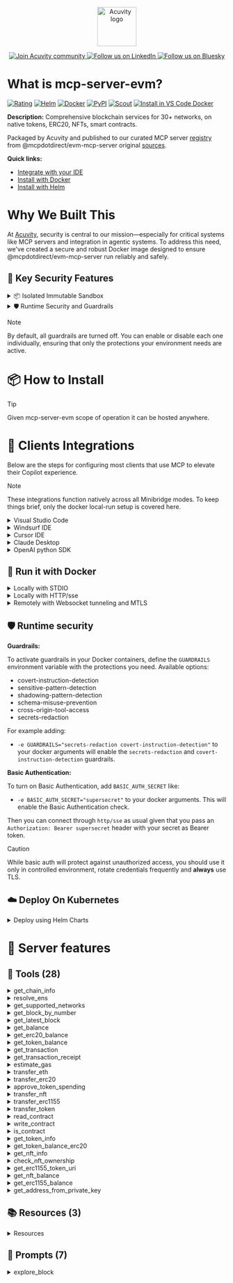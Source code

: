 <p align="center">
  <a href="https://acuvity.ai">
    <picture>
      <img src="https://mma.prnewswire.com/media/2544052/Acuvity__Logo.jpg" height="90" alt="Acuvity logo"/>
    </picture>
  </a>
</p>
<p align="center">
  <a href="https://discord.gg/BkU7fBkrNk">
    <img src="https://img.shields.io/badge/Acuvity-Join-7289DA?logo=discord&logoColor=fff" alt="Join Acuvity community" />
  </a>
<a href="https://www.linkedin.com/company/acuvity/">
    <img src="https://img.shields.io/badge/LinkedIn-Follow-7289DA" alt="Follow us on LinkedIn" />
  </a>
<a href="https://bsky.app/profile/acuvity.bsky.social">
    <img src="https://img.shields.io/badge/Bluesky-Follow-7289DA"?logo=bluesky&logoColor=fff" alt="Follow us on Bluesky" />
  </a>
</p>


# What is mcp-server-evm?

[![Rating](https://img.shields.io/badge/B-3775A9?label=Rating)](https://docs.anthropic.com/en/docs/build-with-claude/tool-use/implement-tool-use#best-practices-for-tool-definitions)
[![Helm](https://img.shields.io/badge/1.0.0-3775A9?logo=helm&label=Charts&logoColor=fff)](https://hub.docker.com/r/acuvity/mcp-server-evm/tags/)
[![Docker](https://img.shields.io/docker/image-size/acuvity/mcp-server-evm/1.1.3?logo=docker&logoColor=fff&label=1.1.3)](https://hub.docker.com/r/acuvity/mcp-server-evm)
[![PyPI](https://img.shields.io/badge/1.1.3-3775A9?logo=pypi&logoColor=fff&label=@mcpdotdirect/evm-mcp-server)](https://github.com/mcpdotdirect/evm-mcp-server)
[![Scout](https://img.shields.io/badge/Active-3775A9?logo=docker&logoColor=fff&label=Scout)](https://hub.docker.com/r/acuvity/mcp-server-fetch/)
[![Install in VS Code Docker](https://img.shields.io/badge/VS_Code-One_click_install-0078d7?logo=githubcopilot)](https://insiders.vscode.dev/redirect/mcp/install?name=mcp-server-evm&config=%7B%22args%22%3A%5B%22run%22%2C%22-i%22%2C%22--rm%22%2C%22--read-only%22%2C%22docker.io%2Facuvity%2Fmcp-server-evm%3A1.1.3%22%5D%2C%22command%22%3A%22docker%22%7D)

**Description:** Comprehensive blockchain services for 30+ networks, on native tokens, ERC20, NFTs, smart contracts.

Packaged by Acuvity and published to our curated MCP server [registry](https://mcp.acuvity.ai) from @mcpdotdirect/evm-mcp-server original [sources](https://github.com/mcpdotdirect/evm-mcp-server).

**Quick links:**

- [Integrate with your IDE](https://github.com/acuvity/mcp-servers-registry/blob/main/mcp-server-evm/docker/README.md#-clients-integrations)
- [Install with Docker](https://github.com/acuvity/mcp-servers-registry/tree/main/mcp-server-evm/docker/README.md#-run-it-with-docker)
- [Install with Helm](https://github.com/acuvity/mcp-servers-registry/tree/main/mcp-server-evm/charts/mcp-server-evm/README.md#how-to-install)

# Why We Built This

At [Acuvity](https://acuvity.ai), security is central to our mission—especially for critical systems like MCP servers and integration in agentic systems.
To address this need, we've created a secure and robust Docker image designed to ensure @mcpdotdirect/evm-mcp-server run reliably and safely.

## 🔐 Key Security Features

<details>
<summary>📦 Isolated Immutable Sandbox </summary>

- **Isolated Execution**: All tools run within secure, containerized sandboxes to enforce process isolation and prevent lateral movement.
- **Non-root by Default**: Enforces least-privilege principles, minimizing the impact of potential security breaches.
- **Read-only Filesystem**: Ensures runtime immutability, preventing unauthorized modification.
- **Version Pinning**: Guarantees consistency and reproducibility across deployments by locking tool and dependency versions.
- **CVE Scanning**: Continuously scans images for known vulnerabilities using [Docker Scout](https://docs.docker.com/scout/) to support proactive mitigation.
- **SBOM & Provenance**: Delivers full supply chain transparency by embedding metadata and traceable build information."
</details>

<details>
<summary>🛡️ Runtime Security and Guardrails</summary>

**Minibridge Integration**: [Minibridge](https://github.com/acuvity/minibridge) establishes secure Agent-to-MCP connectivity, supports Rego/HTTP-based policy enforcement 🕵️, and simplifies orchestration.

The [ARC](https://github.com/acuvity/mcp-servers-registry/tree/main) container includes a [built-in Rego policy](https://github.com/acuvity/mcp-servers-registry/tree/main/mcp-server-evm/docker/policy.rego) that enables a set of runtime "guardrails"" to help enforce security, privacy, and correct usage of your services. Below is an overview of each guardrail provided.

### 🔒 Resource Integrity

**Mitigates MCP Rug Pull Attacks**

* **Goal:** Protect users from malicious tool description changes after initial approval, preventing post-installation manipulation or deception.
* **Mechanism:** Locks tool descriptions upon client approval and verifies their integrity before execution. Any modification to the description triggers a security violation, blocking unauthorized changes from server-side updates.

### 🛡️ Gardrails

### Covert Instruction Detection

Monitors incoming requests for hidden or obfuscated directives that could alter policy behavior.

* **Goal:** Stop attackers from slipping unnoticed commands or payloads into otherwise harmless data.
* **Mechanism:** Applies a library of regex patterns and binary‐encoding checks to the full request body. If any pattern matches a known covert channel (e.g., steganographic markers, hidden HTML tags, escape-sequence tricks), the request is rejected.

### Sensitive Pattern Detection

Block user-defined sensitive data patterns (credential paths, filesystem references).

* **Goal:** Block accidental or malicious inclusion of sensitive information that violates data-handling rules.
* **Mechanism:** Runs a curated set of regexes against all payloads and tool descriptions—matching patterns such as `.env` files, RSA key paths, directory traversal sequences.

### Shadowing Pattern Detection

Detects and blocks "shadowing" attacks, where a malicious MCP server sneaks hidden directives into its own tool descriptions to hijack or override the behavior of other, trusted tools.

* **Goal:** Stop a rogue server from poisoning the agent’s logic by embedding instructions that alter how a different server’s tools operate (e.g., forcing all emails to go to an attacker’s address even when the user calls a separate `send_email` tool).
* **Mechanism:** During policy load, each tool description is scanned for cross‐tool override patterns—such as `<IMPORTANT>` sections referencing other tool names, hidden side‐effects, or directives that apply to a different server’s API. Any description that attempts to shadow or extend instructions for a tool outside its own namespace triggers a policy violation and is rejected.

### Schema Misuse Prevention

Enforces strict adherence to MCP input schemas.

* **Goal:** Prevent malformed or unexpected fields from bypassing validations, causing runtime errors, or enabling injections.
* **Mechanism:** Compares each incoming JSON object against the declared schema (required properties, allowed keys, types). Any extra, missing, or mistyped field triggers an immediate policy violation.

### Cross-Origin Tool Access

Controls whether tools may invoke tools or services from external origins.

* **Goal:** Prevent untrusted or out-of-scope services from being called.
* **Mechanism:** Examines tool invocation requests and outgoing calls, verifying each target against an allowlist of approved domains or service names. Calls to any non-approved origin are blocked.

### Secrets Redaction

Automatically masks sensitive values so they never appear in logs or responses.

* **Goal:** Ensure that API keys, tokens, passwords, and other credentials cannot leak in plaintext.
* **Mechanism:** Scans every text output for known secret formats (e.g., AWS keys, GitHub PATs, JWTs). Matches are replaced with `[REDACTED]` before the response is sent or recorded.

## Basic Authentication via Shared Secret

Provides a lightweight auth layer using a single shared token.

* **Mechanism:** Expects clients to send an `Authorization` header with the predefined secret.
* **Use Case:** Quickly lock down your endpoint in development or simple internal deployments—no complex OAuth/OIDC setup required.

These controls ensure robust runtime integrity, prevent unauthorized behavior, and provide a foundation for secure-by-design system operations.


To review the full policy, see it [here](https://github.com/acuvity/mcp-servers-registry/tree/main/mcp-server-evm/docker/policy.rego). Alternatively, you can override the default policy or supply your own policy file to use (see [here](https://github.com/acuvity/mcp-servers-registry/tree/main/mcp-server-evm/docker/entrypoint.sh) for Docker, [here](https://github.com/acuvity/mcp-servers-registry/tree/main/mcp-server-evm/charts/mcp-server-evm#minibridge) for Helm charts).

</details>

> [!NOTE]
> By default, all guardrails are turned off. You can enable or disable each one individually, ensuring that only the protections your environment needs are active.


# 📦 How to Install


> [!TIP]
> Given mcp-server-evm scope of operation it can be hosted anywhere.

# 🧰 Clients Integrations

Below are the steps for configuring most clients that use MCP to elevate their Copilot experience.

> [!NOTE]
> These integrations function natively across all Minibridge modes.
> To keep things brief, only the docker local-run setup is covered here.

<details>
<summary>Visual Studio Code</summary>

To get started immediately, you can use the "one-click" link below:

[![Install in VS Code Docker](https://img.shields.io/badge/VS_Code-One_click_install-0078d7?logo=githubcopilot)](https://insiders.vscode.dev/redirect/mcp/install?name=mcp-server-evm&config=%7B%22args%22%3A%5B%22run%22%2C%22-i%22%2C%22--rm%22%2C%22--read-only%22%2C%22docker.io%2Facuvity%2Fmcp-server-evm%3A1.1.3%22%5D%2C%22command%22%3A%22docker%22%7D)

## Global scope

Press `ctrl + shift + p` and type `Preferences: Open User Settings JSON` to add the following section:

```json
{
  "mcp": {
    "servers": {
      "acuvity-mcp-server-evm": {
        "command": "docker",
        "args": [
          "run",
          "-i",
          "--rm",
          "--read-only",
          "docker.io/acuvity/mcp-server-evm:1.1.3"
        ]
      }
    }
  }
}
```

## Workspace scope

In your workspace create a file called `.vscode/mcp.json` and add the following section:

```json
{
  "servers": {
    "acuvity-mcp-server-evm": {
      "command": "docker",
      "args": [
        "run",
        "-i",
        "--rm",
        "--read-only",
        "docker.io/acuvity/mcp-server-evm:1.1.3"
      ]
    }
  }
}
```

> To pass secrets you should use the `promptString` input type described in the [Visual Studio Code documentation](https://code.visualstudio.com/docs/copilot/chat/mcp-servers).

</details>

<details>
<summary>Windsurf IDE</summary>

In `~/.codeium/windsurf/mcp_config.json` add the following section:

```json
{
  "mcpServers": {
    "acuvity-mcp-server-evm": {
      "command": "docker",
      "args": [
        "run",
        "-i",
        "--rm",
        "--read-only",
        "docker.io/acuvity/mcp-server-evm:1.1.3"
      ]
    }
  }
}
```

See [Windsurf documentation](https://docs.windsurf.com/windsurf/mcp) for more info.

</details>

<details>
<summary>Cursor IDE</summary>

Add the following JSON block to your mcp configuration file:
- `~/.cursor/mcp.json` for global scope
- `.cursor/mcp.json` for project scope

```json
{
  "mcpServers": {
    "acuvity-mcp-server-evm": {
      "command": "docker",
      "args": [
        "run",
        "-i",
        "--rm",
        "--read-only",
        "docker.io/acuvity/mcp-server-evm:1.1.3"
      ]
    }
  }
}
```

See [cursor documentation](https://docs.cursor.com/context/model-context-protocol) for more information.

</details>
<details>

<summary>Claude Desktop</summary>

In the `claude_desktop_config.json` configuration file add the following section:

```json
{
  "mcpServers": {
    "acuvity-mcp-server-evm": {
      "command": "docker",
      "args": [
        "run",
        "-i",
        "--rm",
        "--read-only",
        "docker.io/acuvity/mcp-server-evm:1.1.3"
      ]
    }
  }
}
```

See [Anthropic documentation](https://docs.anthropic.com/en/docs/agents-and-tools/mcp) for more information.
</details>

<details>
<summary>OpenAI python SDK</summary>

## Running locally

```python
async with MCPServerStdio(
    params={
        "command": "docker",
        "args": ["run","-i","--rm","--read-only","docker.io/acuvity/mcp-server-evm:1.1.3"]
    }
) as server:
    tools = await server.list_tools()
```

## Running remotely

```python
async with MCPServerSse(
    params={
        "url": "http://<ip>:<port>/sse",
    }
) as server:
    tools = await server.list_tools()
```

See [OpenAI Agents SDK docs](https://openai.github.io/openai-agents-python/mcp/) for more info.

</details>

## 🐳 Run it with Docker


<details>
<summary>Locally with STDIO</summary>

In your client configuration set:

- command: `docker`
- arguments: `run -i --rm --read-only docker.io/acuvity/mcp-server-evm:1.1.3`

</details>

<details>
<summary>Locally with HTTP/sse</summary>

Simply run as:

```console
docker run -it -p 8000:8000 --rm --read-only docker.io/acuvity/mcp-server-evm:1.1.3
```

Then on your application/client, you can configure to use it like:

```json
{
  "mcpServers": {
    "acuvity-mcp-server-evm": {
      "url": "http://localhost:8000/sse"
    }
  }
}
```

You might have to use different ports for different tools.

</details>

<details>
<summary>Remotely with Websocket tunneling and MTLS </summary>

> This section assume you are familiar with TLS and certificates and will require:
> - a server certificate with proper DNS/IP field matching your tool deployment.
> - a client-ca used to sign client certificates

1. Start the server in `backend` mode
 - add an environment variable like `-e MINIBRIDGE_MODE=backend`
 - add the TLS certificates (recommended) through a volume let's say `/certs` ex (`-v $PWD/certs:/certs`)
 - instruct minibridge to use those certs with
   - `-e MINIBRIDGE_TLS_SERVER_CERT=/certs/server-cert.pem`
   - `-e MINIBRIDGE_TLS_SERVER_KEY=/certs/server-key.pem`
   - `-e MINIBRIDGE_TLS_SERVER_KEY_PASS=optional`
   - `-e MINIBRIDGE_TLS_SERVER_CLIENT_CA=/certs/client-ca.pem`

2. Start `minibridge` locally in frontend mode:
  - Get [minibridge](https://github.com/acuvity/minibridge) binary for your OS.

In your client configuration, Minibridge works like any other STDIO command.

Example for Claude Desktop:

```json
{
  "mcpServers": {
    "acuvity-mcp-server-evm": {
      "command": "minibridge",
      "args": ["frontend", "--backend", "wss://<remote-url>:8000/ws", "--tls-client-backend-ca", "/path/to/ca/that/signed/the/server-cert.pem/ca.pem", "--tls-client-cert", "/path/to/client-cert.pem", "--tls-client-key", "/path/to/client-key.pem"]
    }
  }
}
```

That's it.

Minibridge offers a host of additional features. For step-by-step guidance, please visit the wiki. And if anything’s unclear, don’t hesitate to reach out!

</details>

## 🛡️ Runtime security

**Guardrails:**

To activate guardrails in your Docker containers, define the `GUARDRAILS` environment variable with the protections you need. Available options:
- covert-instruction-detection
- sensitive-pattern-detection
- shadowing-pattern-detection
- schema-misuse-prevention
- cross-origin-tool-access
- secrets-redaction

For example adding:
- `-e GUARDRAILS="secrets-redaction covert-instruction-detection"`
to your docker arguments will enable the `secrets-redaction` and `covert-instruction-detection` guardrails.

**Basic Authentication:**

To turn on Basic Authentication, add `BASIC_AUTH_SECRET` like:
- `-e BASIC_AUTH_SECRET="supersecret"`
to your docker arguments. This will enable the Basic Authentication check.

Then you can connect through `http/sse` as usual given that you pass an `Authorization: Bearer supersecret` header with your secret as Bearer token.

> [!CAUTION]
> While basic auth will protect against unauthorized access, you should use it only in controlled environment,
> rotate credentials frequently and **always** use TLS.

## ☁️ Deploy On Kubernetes

<details>
<summary>Deploy using Helm Charts</summary>

### How to install

You can inspect the chart `README`:

```console
helm show readme oci://docker.io/acuvity/mcp-server-evm --version 1.0.0
````

You can inspect the values that you can configure:

```console
helm show values oci://docker.io/acuvity/mcp-server-evm --version 1.0.0
````

Install with helm

```console
helm install mcp-server-evm oci://docker.io/acuvity/mcp-server-evm --version 1.0.0
```

From there your MCP server mcp-server-evm will be reachable by default through `http/sse` from inside the cluster using the Kubernetes Service `mcp-server-evm` on port `8000` by default. You can change that by looking at the `service` section of the `values.yaml` file.

### How to Monitor

The deployment will create a Kubernetes service with a `healthPort`, that is used for liveness probes and readiness probes. This health port can also be used by the monitoring stack of your choice and exposes metrics under the `/metrics` path.

See full charts [Readme](https://github.com/acuvity/mcp-servers-registry/tree/main/mcp-server-evm/charts/mcp-server-evm/README.md) for more details about settings and runtime security including guardrails activation.

</details>

# 🧠 Server features

## 🧰 Tools (28)
<details>
<summary>get_chain_info</summary>

**Description**:

```
Get information about an EVM network
```

**Parameter**:

| Name | Type | Description | Required? |
|-----------|------|-------------|-----------|
| network | string | Network name (e.g., 'ethereum', 'optimism', 'arbitrum', 'base', etc.) or chain ID. Supports all EVM-compatible networks. Defaults to Ethereum mainnet. | No
</details>
<details>
<summary>resolve_ens</summary>

**Description**:

```
Resolve an ENS name to an Ethereum address
```

**Parameter**:

| Name | Type | Description | Required? |
|-----------|------|-------------|-----------|
| ensName | string | ENS name to resolve (e.g., 'vitalik.eth') | Yes
| network | string | Network name (e.g., 'ethereum', 'optimism', 'arbitrum', 'base', etc.) or chain ID. ENS resolution works best on Ethereum mainnet. Defaults to Ethereum mainnet. | No
</details>
<details>
<summary>get_supported_networks</summary>

**Description**:

```
Get a list of supported EVM networks
```

**Parameter**:

| Name | Type | Description | Required? |
|-----------|------|-------------|-----------|
</details>
<details>
<summary>get_block_by_number</summary>

**Description**:

```
Get a block by its block number
```

**Parameter**:

| Name | Type | Description | Required? |
|-----------|------|-------------|-----------|
| blockNumber | number | The block number to fetch | Yes
| network | string | Network name or chain ID. Defaults to Ethereum mainnet. | No
</details>
<details>
<summary>get_latest_block</summary>

**Description**:

```
Get the latest block from the EVM
```

**Parameter**:

| Name | Type | Description | Required? |
|-----------|------|-------------|-----------|
| network | string | Network name or chain ID. Defaults to Ethereum mainnet. | No
</details>
<details>
<summary>get_balance</summary>

**Description**:

```
Get the native token balance (ETH, MATIC, etc.) for an address
```

**Parameter**:

| Name | Type | Description | Required? |
|-----------|------|-------------|-----------|
| address | string | The wallet address or ENS name (e.g., '0x1234...' or 'vitalik.eth') to check the balance for | Yes
| network | string | Network name (e.g., 'ethereum', 'optimism', 'arbitrum', 'base', etc.) or chain ID. Supports all EVM-compatible networks. Defaults to Ethereum mainnet. | No
</details>
<details>
<summary>get_erc20_balance</summary>

**Description**:

```
Get the ERC20 token balance of an Ethereum address
```

**Parameter**:

| Name | Type | Description | Required? |
|-----------|------|-------------|-----------|
| address | string | The Ethereum address to check | Yes
| network | string | Network name or chain ID. Defaults to Ethereum mainnet. | No
| tokenAddress | string | The ERC20 token contract address | Yes
</details>
<details>
<summary>get_token_balance</summary>

**Description**:

```
Get the balance of an ERC20 token for an address
```

**Parameter**:

| Name | Type | Description | Required? |
|-----------|------|-------------|-----------|
| network | string | Network name (e.g., 'ethereum', 'optimism', 'arbitrum', 'base', etc.) or chain ID. Supports all EVM-compatible networks. Defaults to Ethereum mainnet. | No
| ownerAddress | string | The wallet address or ENS name to check the balance for (e.g., '0x1234...' or 'vitalik.eth') | Yes
| tokenAddress | string | The contract address or ENS name of the ERC20 token (e.g., '0xA0b86991c6218b36c1d19D4a2e9Eb0cE3606eB48' for USDC or 'uniswap.eth') | Yes
</details>
<details>
<summary>get_transaction</summary>

**Description**:

```
Get detailed information about a specific transaction by its hash. Includes sender, recipient, value, data, and more.
```

**Parameter**:

| Name | Type | Description | Required? |
|-----------|------|-------------|-----------|
| network | string | Network name (e.g., 'ethereum', 'optimism', 'arbitrum', 'base', 'polygon') or chain ID. Defaults to Ethereum mainnet. | No
| txHash | string | The transaction hash to look up (e.g., '0x1234...') | Yes
</details>
<details>
<summary>get_transaction_receipt</summary>

**Description**:

```
Get a transaction receipt by its hash
```

**Parameter**:

| Name | Type | Description | Required? |
|-----------|------|-------------|-----------|
| network | string | Network name or chain ID. Defaults to Ethereum mainnet. | No
| txHash | string | The transaction hash to look up | Yes
</details>
<details>
<summary>estimate_gas</summary>

**Description**:

```
Estimate the gas cost for a transaction
```

**Parameter**:

| Name | Type | Description | Required? |
|-----------|------|-------------|-----------|
| data | string | The transaction data as a hex string | No
| network | string | Network name or chain ID. Defaults to Ethereum mainnet. | No
| to | string | The recipient address | Yes
| value | string | The amount of ETH to send in ether (e.g., '0.1') | No
</details>
<details>
<summary>transfer_eth</summary>

**Description**:

```
Transfer native tokens (ETH, MATIC, etc.) to an address
```

**Parameter**:

| Name | Type | Description | Required? |
|-----------|------|-------------|-----------|
| amount | string | Amount to send in ETH (or the native token of the network), as a string (e.g., '0.1') | Yes
| network | string | Network name (e.g., 'ethereum', 'optimism', 'arbitrum', 'base', etc.) or chain ID. Supports all EVM-compatible networks. Defaults to Ethereum mainnet. | No
| privateKey | string | Private key of the sender account in hex format (with or without 0x prefix). SECURITY: This is used only for transaction signing and is not stored. | Yes
| to | string | The recipient address or ENS name (e.g., '0x1234...' or 'vitalik.eth') | Yes
</details>
<details>
<summary>transfer_erc20</summary>

**Description**:

```
Transfer ERC20 tokens to another address
```

**Parameter**:

| Name | Type | Description | Required? |
|-----------|------|-------------|-----------|
| amount | string | The amount of tokens to send (in token units, e.g., '10' for 10 tokens) | Yes
| network | string | Network name (e.g., 'ethereum', 'optimism', 'arbitrum', 'base', etc.) or chain ID. Supports all EVM-compatible networks. Defaults to Ethereum mainnet. | No
| privateKey | string | Private key of the sending account (this is used for signing and is never stored) | Yes
| toAddress | string | The recipient address | Yes
| tokenAddress | string | The address of the ERC20 token contract | Yes
</details>
<details>
<summary>approve_token_spending</summary>

**Description**:

```
Approve another address (like a DeFi protocol or exchange) to spend your ERC20 tokens. This is often required before interacting with DeFi protocols.
```

**Parameter**:

| Name | Type | Description | Required? |
|-----------|------|-------------|-----------|
| amount | string | The amount of tokens to approve in token units, not wei (e.g., '1000' to approve spending 1000 tokens). Use a very large number for unlimited approval. | Yes
| network | string | Network name (e.g., 'ethereum', 'optimism', 'arbitrum', 'base', 'polygon') or chain ID. Defaults to Ethereum mainnet. | No
| privateKey | string | Private key of the token owner account in hex format (with or without 0x prefix). SECURITY: This is used only for transaction signing and is not stored. | Yes
| spenderAddress | string | The contract address being approved to spend your tokens (e.g., a DEX or lending protocol) | Yes
| tokenAddress | string | The contract address of the ERC20 token to approve for spending (e.g., '0xA0b86991c6218b36c1d19D4a2e9Eb0cE3606eB48' for USDC on Ethereum) | Yes
</details>
<details>
<summary>transfer_nft</summary>

**Description**:

```
Transfer an NFT (ERC721 token) from one address to another. Requires the private key of the current owner for signing the transaction.
```

**Parameter**:

| Name | Type | Description | Required? |
|-----------|------|-------------|-----------|
| network | string | Network name (e.g., 'ethereum', 'optimism', 'arbitrum', 'base', 'polygon') or chain ID. Most NFTs are on Ethereum mainnet, which is the default. | No
| privateKey | string | Private key of the NFT owner account in hex format (with or without 0x prefix). SECURITY: This is used only for transaction signing and is not stored. | Yes
| toAddress | string | The recipient wallet address that will receive the NFT | Yes
| tokenAddress | string | The contract address of the NFT collection (e.g., '0xBC4CA0EdA7647A8aB7C2061c2E118A18a936f13D' for Bored Ape Yacht Club) | Yes
| tokenId | string | The ID of the specific NFT to transfer (e.g., '1234') | Yes
</details>
<details>
<summary>transfer_erc1155</summary>

**Description**:

```
Transfer ERC1155 tokens to another address. ERC1155 is a multi-token standard that can represent both fungible and non-fungible tokens in a single contract.
```

**Parameter**:

| Name | Type | Description | Required? |
|-----------|------|-------------|-----------|
| amount | string | The quantity of tokens to send (e.g., '1' for a single NFT or '10' for 10 fungible tokens) | Yes
| network | string | Network name (e.g., 'ethereum', 'optimism', 'arbitrum', 'base', 'polygon') or chain ID. ERC1155 tokens exist across many networks. Defaults to Ethereum mainnet. | No
| privateKey | string | Private key of the token owner account in hex format (with or without 0x prefix). SECURITY: This is used only for transaction signing and is not stored. | Yes
| toAddress | string | The recipient wallet address that will receive the tokens | Yes
| tokenAddress | string | The contract address of the ERC1155 token collection (e.g., '0x76BE3b62873462d2142405439777e971754E8E77') | Yes
| tokenId | string | The ID of the specific token to transfer (e.g., '1234') | Yes
</details>
<details>
<summary>transfer_token</summary>

**Description**:

```
Transfer ERC20 tokens to an address
```

**Parameter**:

| Name | Type | Description | Required? |
|-----------|------|-------------|-----------|
| amount | string | Amount of tokens to send as a string (e.g., '100' for 100 tokens). This will be adjusted for the token's decimals. | Yes
| network | string | Network name (e.g., 'ethereum', 'optimism', 'arbitrum', 'base', etc.) or chain ID. Supports all EVM-compatible networks. Defaults to Ethereum mainnet. | No
| privateKey | string | Private key of the sender account in hex format (with or without 0x prefix). SECURITY: This is used only for transaction signing and is not stored. | Yes
| toAddress | string | The recipient address or ENS name that will receive the tokens (e.g., '0x1234...' or 'vitalik.eth') | Yes
| tokenAddress | string | The contract address or ENS name of the ERC20 token to transfer (e.g., '0xA0b86991c6218b36c1d19D4a2e9Eb0cE3606eB48' for USDC or 'uniswap.eth') | Yes
</details>
<details>
<summary>read_contract</summary>

**Description**:

```
Read data from a smart contract by calling a view/pure function. This doesn't modify blockchain state and doesn't require gas or signing.
```

**Parameter**:

| Name | Type | Description | Required? |
|-----------|------|-------------|-----------|
| abi | array | The ABI (Application Binary Interface) of the smart contract function, as a JSON array | Yes
| args | array | The arguments to pass to the function, as an array (e.g., ['0x1234...']) | No
| contractAddress | string | The address of the smart contract to interact with | Yes
| functionName | string | The name of the function to call on the contract (e.g., 'balanceOf') | Yes
| network | string | Network name (e.g., 'ethereum', 'optimism', 'arbitrum', 'base', 'polygon') or chain ID. Defaults to Ethereum mainnet. | No
</details>
<details>
<summary>write_contract</summary>

**Description**:

```
Write data to a smart contract by calling a state-changing function. This modifies blockchain state and requires gas payment and transaction signing.
```

**Parameter**:

| Name | Type | Description | Required? |
|-----------|------|-------------|-----------|
| abi | array | The ABI (Application Binary Interface) of the smart contract function, as a JSON array | Yes
| args | array | The arguments to pass to the function, as an array (e.g., ['0x1234...', '1000000000000000000']) | Yes
| contractAddress | string | The address of the smart contract to interact with | Yes
| functionName | string | The name of the function to call on the contract (e.g., 'transfer') | Yes
| network | string | Network name (e.g., 'ethereum', 'optimism', 'arbitrum', 'base', 'polygon') or chain ID. Defaults to Ethereum mainnet. | No
| privateKey | string | Private key of the sending account in hex format (with or without 0x prefix). SECURITY: This is used only for transaction signing and is not stored. | Yes
</details>
<details>
<summary>is_contract</summary>

**Description**:

```
Check if an address is a smart contract or an externally owned account (EOA)
```

**Parameter**:

| Name | Type | Description | Required? |
|-----------|------|-------------|-----------|
| address | string | The wallet or contract address or ENS name to check (e.g., '0x1234...' or 'uniswap.eth') | Yes
| network | string | Network name (e.g., 'ethereum', 'optimism', 'arbitrum', 'base', etc.) or chain ID. Supports all EVM-compatible networks. Defaults to Ethereum mainnet. | No
</details>
<details>
<summary>get_token_info</summary>

**Description**:

```
Get comprehensive information about an ERC20 token including name, symbol, decimals, total supply, and other metadata. Use this to analyze any token on EVM chains.
```

**Parameter**:

| Name | Type | Description | Required? |
|-----------|------|-------------|-----------|
| network | string | Network name (e.g., 'ethereum', 'optimism', 'arbitrum', 'base', 'polygon') or chain ID. Defaults to Ethereum mainnet. | No
| tokenAddress | string | The contract address of the ERC20 token (e.g., '0xA0b86991c6218b36c1d19D4a2e9Eb0cE3606eB48' for USDC on Ethereum) | Yes
</details>
<details>
<summary>get_token_balance_erc20</summary>

**Description**:

```
Get ERC20 token balance for an address
```

**Parameter**:

| Name | Type | Description | Required? |
|-----------|------|-------------|-----------|
| address | string | The address to check balance for | Yes
| network | string | Network name or chain ID. Defaults to Ethereum mainnet. | No
| tokenAddress | string | The ERC20 token contract address | Yes
</details>
<details>
<summary>get_nft_info</summary>

**Description**:

```
Get detailed information about a specific NFT (ERC721 token), including collection name, symbol, token URI, and current owner if available.
```

**Parameter**:

| Name | Type | Description | Required? |
|-----------|------|-------------|-----------|
| network | string | Network name (e.g., 'ethereum', 'optimism', 'arbitrum', 'base', 'polygon') or chain ID. Most NFTs are on Ethereum mainnet, which is the default. | No
| tokenAddress | string | The contract address of the NFT collection (e.g., '0xBC4CA0EdA7647A8aB7C2061c2E118A18a936f13D' for Bored Ape Yacht Club) | Yes
| tokenId | string | The ID of the specific NFT token to query (e.g., '1234') | Yes
</details>
<details>
<summary>check_nft_ownership</summary>

**Description**:

```
Check if an address owns a specific NFT
```

**Parameter**:

| Name | Type | Description | Required? |
|-----------|------|-------------|-----------|
| network | string | Network name (e.g., 'ethereum', 'optimism', 'arbitrum', 'base', etc.) or chain ID. Supports all EVM-compatible networks. Defaults to Ethereum mainnet. | No
| ownerAddress | string | The wallet address or ENS name to check ownership against (e.g., '0x1234...' or 'vitalik.eth') | Yes
| tokenAddress | string | The contract address or ENS name of the NFT collection (e.g., '0xBC4CA0EdA7647A8aB7C2061c2E118A18a936f13D' for BAYC or 'boredapeyachtclub.eth') | Yes
| tokenId | string | The ID of the NFT to check (e.g., '1234') | Yes
</details>
<details>
<summary>get_erc1155_token_uri</summary>

**Description**:

```
Get the metadata URI for an ERC1155 token (multi-token standard used for both fungible and non-fungible tokens). The URI typically points to JSON metadata about the token.
```

**Parameter**:

| Name | Type | Description | Required? |
|-----------|------|-------------|-----------|
| network | string | Network name (e.g., 'ethereum', 'optimism', 'arbitrum', 'base', 'polygon') or chain ID. ERC1155 tokens exist across many networks. Defaults to Ethereum mainnet. | No
| tokenAddress | string | The contract address of the ERC1155 token collection (e.g., '0x76BE3b62873462d2142405439777e971754E8E77') | Yes
| tokenId | string | The ID of the specific token to query metadata for (e.g., '1234') | Yes
</details>
<details>
<summary>get_nft_balance</summary>

**Description**:

```
Get the total number of NFTs owned by an address from a specific collection. This returns the count of NFTs, not individual token IDs.
```

**Parameter**:

| Name | Type | Description | Required? |
|-----------|------|-------------|-----------|
| network | string | Network name (e.g., 'ethereum', 'optimism', 'arbitrum', 'base', 'polygon') or chain ID. Most NFTs are on Ethereum mainnet, which is the default. | No
| ownerAddress | string | The wallet address to check the NFT balance for (e.g., '0x1234...') | Yes
| tokenAddress | string | The contract address of the NFT collection (e.g., '0xBC4CA0EdA7647A8aB7C2061c2E118A18a936f13D' for Bored Ape Yacht Club) | Yes
</details>
<details>
<summary>get_erc1155_balance</summary>

**Description**:

```
Get the balance of a specific ERC1155 token ID owned by an address. ERC1155 allows multiple tokens of the same ID, so the balance can be greater than 1.
```

**Parameter**:

| Name | Type | Description | Required? |
|-----------|------|-------------|-----------|
| network | string | Network name (e.g., 'ethereum', 'optimism', 'arbitrum', 'base', 'polygon') or chain ID. ERC1155 tokens exist across many networks. Defaults to Ethereum mainnet. | No
| ownerAddress | string | The wallet address to check the token balance for (e.g., '0x1234...') | Yes
| tokenAddress | string | The contract address of the ERC1155 token collection (e.g., '0x76BE3b62873462d2142405439777e971754E8E77') | Yes
| tokenId | string | The ID of the specific token to check the balance for (e.g., '1234') | Yes
</details>
<details>
<summary>get_address_from_private_key</summary>

**Description**:

```
Get the EVM address derived from a private key
```

**Parameter**:

| Name | Type | Description | Required? |
|-----------|------|-------------|-----------|
| privateKey | string | Private key in hex format (with or without 0x prefix). SECURITY: This is used only for address derivation and is not stored. | Yes
</details>

## 📚 Resources (3)

<details>
<summary>Resources</summary>

| Name | Mime type | URI| Content |
|-----------|------|-------------|-----------|
| ethereum_chain_info | <no value> | evm://chain | - |
| default_latest_block | <no value> | evm://block/latest | - |
| supported_networks | <no value> | evm://networks | - |

</details>

## 📝 Prompts (7)
<details>
<summary>explore_block</summary>

**Description**:

```
Explore information about a specific block
```

**Parameter**:

| Argument | Description | Required |
|-----------|------|-------------|
| blockNumber | Block number to explore. If not provided, latest block will be used. |No |
| network | Network name (e.g., 'ethereum', 'optimism', 'arbitrum', 'base', etc.) or chain ID. Supports all EVM-compatible networks. Defaults to Ethereum mainnet. |No |
<details>
<summary>analyze_transaction</summary>

**Description**:

```
Analyze a specific transaction
```

**Parameter**:

| Argument | Description | Required |
|-----------|------|-------------|
| txHash | Transaction hash to analyze |Yes |
| network | Network name (e.g., 'ethereum', 'optimism', 'arbitrum', 'base', etc.) or chain ID. Supports all EVM-compatible networks. Defaults to Ethereum mainnet. |No |
<details>
<summary>analyze_address</summary>

**Description**:

```
Analyze an EVM address
```

**Parameter**:

| Argument | Description | Required |
|-----------|------|-------------|
| address | Ethereum address to analyze |Yes |
| network | Network name (e.g., 'ethereum', 'optimism', 'arbitrum', 'base', etc.) or chain ID. Supports all EVM-compatible networks. Defaults to Ethereum mainnet. |No |
<details>
<summary>interact_with_contract</summary>

**Description**:

```
Get guidance on interacting with a smart contract
```

**Parameter**:

| Argument | Description | Required |
|-----------|------|-------------|
| contractAddress | The contract address |Yes |
| abiJson | The contract ABI as a JSON string |No |
| network | Network name or chain ID. Defaults to Ethereum mainnet. |No |
<details>
<summary>explain_evm_concept</summary>

**Description**:

```
Get an explanation of an EVM concept
```

**Parameter**:

| Argument | Description | Required |
|-----------|------|-------------|
| concept | The EVM concept to explain (e.g., gas, nonce, etc.) |Yes |
<details>
<summary>compare_networks</summary>

**Description**:

```
Compare different EVM-compatible networks
```

**Parameter**:

| Argument | Description | Required |
|-----------|------|-------------|
| networkList | Comma-separated list of networks to compare (e.g., 'ethereum,optimism,arbitrum') |Yes |
<details>
<summary>analyze_token</summary>

**Description**:

```
Analyze an ERC20 or NFT token
```

**Parameter**:

| Argument | Description | Required |
|-----------|------|-------------|
| tokenAddress | Token contract address to analyze |Yes |
| tokenType | Type of token to analyze (erc20, erc721/nft, or auto-detect). Defaults to auto. |No |
| tokenId | Token ID (required for NFT analysis) |No |
| network | Network name (e.g., 'ethereum', 'optimism', 'arbitrum', 'base', etc.) or chain ID. Supports all EVM-compatible networks. Defaults to Ethereum mainnet. |No |

</details>


# 🔐 Resource SBOM

Minibridge will perform hash checks for the following resources. The hashes are given as references and are the sha256 sum of the description.

| Resource | Name | Parameter | Hash |
|-----------|------|------|------|
| prompts | analyze_address | description | a3d10ea9e5c55645dabb4350f7394c0bafe3cdde7bcb5b5bf2a47f0824b4ebee |
| prompts | analyze_address | address | 311dcba201a1ef5be9ac016f1d3c72200e4b6b248ad8d7accffb1466885c408b |
| prompts | analyze_address | network | 42ab0b924d91624b134dc2577bab785de587444530013a746d9a75a77170913c |
| prompts | analyze_token | description | 2bae06837d084fb58815b823f5a74ef00659b310d027db844ede0254c7a15280 |
| prompts | analyze_token | network | 42ab0b924d91624b134dc2577bab785de587444530013a746d9a75a77170913c |
| prompts | analyze_token | tokenAddress | 829054ad26e90c638a514270039b80a53cd9915008e5709d2f34d684c42852bf |
| prompts | analyze_token | tokenId | e6a0f353c70ddd30130ef530e7d44203d08becb00d21bca0e2dffec853906e41 |
| prompts | analyze_token | tokenType | 8ad772d8e8192ca4e793a632275e56b3db00d2cf21e160dab2dc803d4e45b4fa |
| prompts | analyze_transaction | description | e242ac0615bc7e7cb83cb552b196012d92e2490d92bc9bd3ce71b116fd58d6b5 |
| prompts | analyze_transaction | network | 42ab0b924d91624b134dc2577bab785de587444530013a746d9a75a77170913c |
| prompts | analyze_transaction | txHash | 47d32477b3344bde9f0a97f226546000add778da0b56a4fb7b6ca41bc1286606 |
| prompts | compare_networks | description | 4bf22d97c014a4cb4762d0bc637dc41ca66358b9e166d56a1466e3909ccf8337 |
| prompts | compare_networks | networkList | 2a963dd6b9c130767138578ae3999af85ab3549bb3624e8c932c0de8c35734dd |
| prompts | explain_evm_concept | description | 29f0d801f5aefcf2107dde4481f0a9035201a670a69db5f727154b48714f4a0e |
| prompts | explain_evm_concept | concept | 3c0359a16ead2f23910fed460268cf3644c973ca948f79ef15212c755d43ad01 |
| prompts | explore_block | description | 88f4e7860230a1b9acaac42f0b81fadc931268c6ed465e19bacabe2c36e2380b |
| prompts | explore_block | blockNumber | 181c993b2fdc61cb36374e2b61fe18b9195a0d7db2fb32d6bd1c633918dd85d8 |
| prompts | explore_block | network | 42ab0b924d91624b134dc2577bab785de587444530013a746d9a75a77170913c |
| prompts | interact_with_contract | description | 3a61986f4a7c0d91dbee1e0d7930f183990de18d1b1c3eef45bea5c2708aba81 |
| prompts | interact_with_contract | abiJson | c0a6f79ef3f1c6591424dabdd595e88cbbf73da039e730901246dff920e07a2f |
| prompts | interact_with_contract | contractAddress | 55c251df417372575201532fe00664fbbf2477e604b99f9e8fc87222d3471c62 |
| prompts | interact_with_contract | network | 2cde386624c0885456375eaaf5ecdcf9bff8ae87ba3d434d98f2ba33de93e180 |
| tools | approve_token_spending | description | b00e61e134fe8a072d31d784e6391036c4d04d1a6e0744b272976cb2b588e240 |
| tools | approve_token_spending | amount | 4a39fdaae43b1ecd650ab8962296e4868587228dbefaf8839851561c0d58517b |
| tools | approve_token_spending | network | a523ffb0a7e725e5308cbb9b463f463f52a4e4233bad8b347aa9ea1da8942400 |
| tools | approve_token_spending | privateKey | dc6091bd40b8d3f50d62948a0712aa15033903a3ea15f0de15c437b3f75de4ba |
| tools | approve_token_spending | spenderAddress | 1f67e3544649ef0b4a8dba578bf3bc86c3463e8e437849b6c0a4448c54c270d4 |
| tools | approve_token_spending | tokenAddress | 1c7a04404ec77cc03f124b3242e78264e43701fdc7025796830ca8a98caf415d |
| tools | check_nft_ownership | description | 9c4966befd449575ec0c87a838796fbc712f616330eab6fcc2d8e37955c7dbfb |
| tools | check_nft_ownership | network | 42ab0b924d91624b134dc2577bab785de587444530013a746d9a75a77170913c |
| tools | check_nft_ownership | ownerAddress | e41e0e3ce1be354b7d917f2bc6c42ec38b51c0ccc8ac3430f313dd6b86e1a0dc |
| tools | check_nft_ownership | tokenAddress | 3e7e6540bfb1fe5f44136880c08aca802320188162b48f8374dc41366bbf0180 |
| tools | check_nft_ownership | tokenId | 02ce590bfb7a7e2124ed98924512d154599c819411161d02ad04f529d99e4fd4 |
| tools | estimate_gas | description | ec1ebf129dbe2678b04f56f5125350d1999176747fbfd0d83a6017e261bc9f94 |
| tools | estimate_gas | data | 5ca5677824e622047e3ab62cc1fbd335ce74bca333ea5b4acbaa53d5d2579bab |
| tools | estimate_gas | network | 2cde386624c0885456375eaaf5ecdcf9bff8ae87ba3d434d98f2ba33de93e180 |
| tools | estimate_gas | to | c8935d359296d18c8a856163e67205421b0c33fa7f066fd2345fec1ffd3c224f |
| tools | estimate_gas | value | b900cfdec95137b1b0c48b5fb6afee4b2124898ced586f62d6f6282a361b6ad5 |
| tools | get_address_from_private_key | description | 091a3f1f43c249ab195f769d09773e80bd72fa7cf926b77016b6ac3ae16eb443 |
| tools | get_address_from_private_key | privateKey | 802f61fc2e3541909ca8d8a7d78a1a9f5fc3618b179e43764eab343e88999574 |
| tools | get_balance | description | a6f92954c2ed11ae9698eff9b547859d53a2c17b1a7f5d6b89635c543b7f2ea6 |
| tools | get_balance | address | 7029f9dcdfc6671a0dfbcfe94f87b947f0385fe595f14aa48bd033f47542b74b |
| tools | get_balance | network | 42ab0b924d91624b134dc2577bab785de587444530013a746d9a75a77170913c |
| tools | get_block_by_number | description | 05baba4e8181a36f6d01724ca88f84e771629920b62ef9004475afb1814d9a7b |
| tools | get_block_by_number | blockNumber | e3f789b5d3e0a7a76147f63d83a71cc7ca26a03082cf271722af16574c052084 |
| tools | get_block_by_number | network | 2cde386624c0885456375eaaf5ecdcf9bff8ae87ba3d434d98f2ba33de93e180 |
| tools | get_chain_info | description | c4d52950f10b75be6cf3d275f545219ade10869209ed037b56cf1841a7dc69d7 |
| tools | get_chain_info | network | 42ab0b924d91624b134dc2577bab785de587444530013a746d9a75a77170913c |
| tools | get_erc1155_balance | description | fa46a03db8bdadc5e2235b8a660861e537e868ee92ba4371b3e03d6c84ac127c |
| tools | get_erc1155_balance | network | 2cb70e2978a2adb163ca5aa93c2888761083145403aa79c740354d6d284bdc59 |
| tools | get_erc1155_balance | ownerAddress | 1c409ddf069d16124a259a1ce4018c8eb3252dca3bcc0ec8117504c16f345c0d |
| tools | get_erc1155_balance | tokenAddress | d99aed71a568492fda6388ee38a07212ba9ebd8441d2af709d4e622186a114dc |
| tools | get_erc1155_balance | tokenId | c1005dfdaf55d2d822718f07755ce96b421d2089da8fe176aa975d5dee39297a |
| tools | get_erc1155_token_uri | description | e155608c67b0c880e33e2046b4fe0e7490e148272a2cd287e8f9aa8b335f7adc |
| tools | get_erc1155_token_uri | network | 2cb70e2978a2adb163ca5aa93c2888761083145403aa79c740354d6d284bdc59 |
| tools | get_erc1155_token_uri | tokenAddress | d99aed71a568492fda6388ee38a07212ba9ebd8441d2af709d4e622186a114dc |
| tools | get_erc1155_token_uri | tokenId | 92802ccc60556a3cac73846f2d7919def0d1349aa99f00aa0de22b10ab0745bf |
| tools | get_erc20_balance | description | 0026b5d9ef1ff8d926832201fffe0617e951770e019b27305e813e62b38a1f20 |
| tools | get_erc20_balance | address | 7285a66f5c5bf5dd9d11249dd56ed8baff520a89b60276b0b5318003f1c91f04 |
| tools | get_erc20_balance | network | 2cde386624c0885456375eaaf5ecdcf9bff8ae87ba3d434d98f2ba33de93e180 |
| tools | get_erc20_balance | tokenAddress | ccb95c8622b7dd78e99d94b1aea053e6b7cbc26cc690cf808c0869b887a86d98 |
| tools | get_latest_block | description | 6d930e3eba4286f3e8f71b39e29df7652223297f379d509af3b7f56a3fe91816 |
| tools | get_latest_block | network | 2cde386624c0885456375eaaf5ecdcf9bff8ae87ba3d434d98f2ba33de93e180 |
| tools | get_nft_balance | description | aedc0974dffbfde436ca5912fd2c61da7bb339821a7cb8aee1d7646833b4f941 |
| tools | get_nft_balance | network | d45598e2cf567891fca8c1ca1db2edfcc6c70ebd98b212717f39d4f6f64efff7 |
| tools | get_nft_balance | ownerAddress | ec0d9518b158900f5212dce55511c1ee7d5ad2aab81a9139bf097b8e7b5cadce |
| tools | get_nft_balance | tokenAddress | 132410c56f99ee8938d13355b3f1a9989a067c6d13c155931010b6f7b2280585 |
| tools | get_nft_info | description | e9353e84f2be08920044a5271d4e7baa146e5376ea2d60f7f4b6c5b52f6c3bbc |
| tools | get_nft_info | network | d45598e2cf567891fca8c1ca1db2edfcc6c70ebd98b212717f39d4f6f64efff7 |
| tools | get_nft_info | tokenAddress | 132410c56f99ee8938d13355b3f1a9989a067c6d13c155931010b6f7b2280585 |
| tools | get_nft_info | tokenId | aaa6ded4245eed2b3176fdd7d196f70aba85d40a555a0db6a1907398c6fdc1f2 |
| tools | get_supported_networks | description | dda7f80e68f493352f32702cb140b147c3d23e0b2c9321c03cf4a2d9e3d0e704 |
| tools | get_token_balance | description | 7e9fcfff9af42fcd26bb4248a35c4e4486e10c1f412cdfb715f00c67e3752d08 |
| tools | get_token_balance | network | 42ab0b924d91624b134dc2577bab785de587444530013a746d9a75a77170913c |
| tools | get_token_balance | ownerAddress | 6fedb93e402a8905756f3a49f8697011dffa799aa58ba0128c2c3478a42e3c13 |
| tools | get_token_balance | tokenAddress | db610e246db48790257afc261f434e0aa1b8cd09cb2b96926d5edd550773670d |
| tools | get_token_balance_erc20 | description | 46eccb5ac0c6c31c1f9cbbcd98169bed8e8bf8c7d43e0077533d400f808e2259 |
| tools | get_token_balance_erc20 | address | eb69f50753dc0602ffcf9a954289544ede534ff2d5245500739f35d54cf46928 |
| tools | get_token_balance_erc20 | network | 2cde386624c0885456375eaaf5ecdcf9bff8ae87ba3d434d98f2ba33de93e180 |
| tools | get_token_balance_erc20 | tokenAddress | ccb95c8622b7dd78e99d94b1aea053e6b7cbc26cc690cf808c0869b887a86d98 |
| tools | get_token_info | description | 72eb2c3b73041d3297ae27bbbcf6a0e774a8b326977802f07fa040e52529d8ed |
| tools | get_token_info | network | a523ffb0a7e725e5308cbb9b463f463f52a4e4233bad8b347aa9ea1da8942400 |
| tools | get_token_info | tokenAddress | 35597c89b62ff8e1631e8016db40bfe1df6563932d23b25a18aa010b338e03b1 |
| tools | get_transaction | description | 619dd927999d4368096373d6b9ba676ea952a7a433d8e8b2621b7c11cd3fc743 |
| tools | get_transaction | network | a523ffb0a7e725e5308cbb9b463f463f52a4e4233bad8b347aa9ea1da8942400 |
| tools | get_transaction | txHash | 801dc6d65913a2b5035439109b426ffebc22255f4f6e5685fee2284e73a65e69 |
| tools | get_transaction_receipt | description | dbf758ffd33da7c3ed432a56472bdd8045e4515a9af7446f9ff5bff7aed2fd05 |
| tools | get_transaction_receipt | network | 2cde386624c0885456375eaaf5ecdcf9bff8ae87ba3d434d98f2ba33de93e180 |
| tools | get_transaction_receipt | txHash | 2eaa5e4afa29ec4dea199637c4672755a581a72df105495b90570b072fce7789 |
| tools | is_contract | description | d45ec2f4cd92459354af2b87078961e2583ef753b73eec86795c98979950d972 |
| tools | is_contract | address | 9d5bd5a8aeaa405adc4b3a98de902df07d99f56a26507dbec9803897aded2510 |
| tools | is_contract | network | 42ab0b924d91624b134dc2577bab785de587444530013a746d9a75a77170913c |
| tools | read_contract | description | ac77259cecd83216bb809db3f8ba0c1b4ffae82f8078d57efc3dbea1581ecc51 |
| tools | read_contract | abi | e80ba4b912f5d6fec1c0d32e1c278a27db8ee482dd6f5531ad07796f02a66c56 |
| tools | read_contract | args | 247710264312d30ec9cfe8376ee6b825dd263735c03b6566b6d4aea37fa47569 |
| tools | read_contract | contractAddress | 6c3b4e8c0ccacc09e7cb6ad98d3e3f90c51c6e668f3055ee61a5d057b177e04e |
| tools | read_contract | functionName | c2d5e70eaf216afc681351f04e10381f3f7074fcb763209a17169b7a104fb6d4 |
| tools | read_contract | network | a523ffb0a7e725e5308cbb9b463f463f52a4e4233bad8b347aa9ea1da8942400 |
| tools | resolve_ens | description | c5c1baae2eef139c72c06bba15bf3b0231475c83948bf724f2eac819e0f98805 |
| tools | resolve_ens | ensName | 63d3085dd50ca20453836ca17da2eb3f1eda5655cbb2b551f9b9b19220c838b2 |
| tools | resolve_ens | network | 85fe23d05acba8230ce8593fff37e02d8f713df7906519c357f232e8bd9440a4 |
| tools | transfer_erc1155 | description | 6b9cb27d688fef365b4cb77e655282ff9380229a872633fdc905077f06abe39d |
| tools | transfer_erc1155 | amount | 1289c3df0c9d7b67a747c12e2d8278944e329a04f5ff47dd361ce0b2fccb844f |
| tools | transfer_erc1155 | network | 2cb70e2978a2adb163ca5aa93c2888761083145403aa79c740354d6d284bdc59 |
| tools | transfer_erc1155 | privateKey | dc6091bd40b8d3f50d62948a0712aa15033903a3ea15f0de15c437b3f75de4ba |
| tools | transfer_erc1155 | toAddress | 7f21ec4fa7cbe100e9e8cdbcfc4a628a75fddcd84f63c478b123fbf20e82a728 |
| tools | transfer_erc1155 | tokenAddress | d99aed71a568492fda6388ee38a07212ba9ebd8441d2af709d4e622186a114dc |
| tools | transfer_erc1155 | tokenId | 7eec3b141725b00df47c82ecc5631ca69b55bb7d3dc7af1c708df0f427769a58 |
| tools | transfer_erc20 | description | ea2dae47a6f93360e50db4c8cb63d3043ae809be3e1cac5d5e4cc0f4ce4bcf47 |
| tools | transfer_erc20 | amount | be4e8ca46efa7e72557546dc87160886778d1d062314c1de40f3f862656cc843 |
| tools | transfer_erc20 | network | 42ab0b924d91624b134dc2577bab785de587444530013a746d9a75a77170913c |
| tools | transfer_erc20 | privateKey | 85964339a28f20d6ee9f3730ae3853288b362cf429dedc50e218e21709bab674 |
| tools | transfer_erc20 | toAddress | c8935d359296d18c8a856163e67205421b0c33fa7f066fd2345fec1ffd3c224f |
| tools | transfer_erc20 | tokenAddress | 5f337b376842aa11210c5bf5f13a9ab6290e98c42464affe6a763488ed44a6cd |
| tools | transfer_eth | description | 3547d0a0d23170576331e48c4d61755c11a5c2b2161ce5d4d0efd23af11483f7 |
| tools | transfer_eth | amount | 07f020be8012fe18e63c852a51f78394f89ddded2b877c8542aa8f4caac26609 |
| tools | transfer_eth | network | 42ab0b924d91624b134dc2577bab785de587444530013a746d9a75a77170913c |
| tools | transfer_eth | privateKey | cd86e4eaf5d9842629e8e28c4c9286e9452f8aa73bb3b8d88d0a31f70c257bac |
| tools | transfer_eth | to | 33591d500e5f4b400dc57f4eec8801f24638016000ddfde672b6fdc6226e7821 |
| tools | transfer_nft | description | 2597a2a121c82a34d14cc4376b137e38a0f744c2014977a77882c8583435b21e |
| tools | transfer_nft | network | d45598e2cf567891fca8c1ca1db2edfcc6c70ebd98b212717f39d4f6f64efff7 |
| tools | transfer_nft | privateKey | b08efc6fe60ec83a98feb9cb99234e8e3f78035f64816891ee0c9f7c9dd350a0 |
| tools | transfer_nft | toAddress | 55c717e3caadb28aefc08acf6af1932b6ef97093ecff88f139af99045d013460 |
| tools | transfer_nft | tokenAddress | 132410c56f99ee8938d13355b3f1a9989a067c6d13c155931010b6f7b2280585 |
| tools | transfer_nft | tokenId | 2a7552b852a3b5b46cebfe22ebe8fc0226b3ac52191aecc6e3a8ad52719784c1 |
| tools | transfer_token | description | 0a8ab28c0b67d98986bd87ff3e5c61f5c9b35a6f85ddfe41551438c50419194c |
| tools | transfer_token | amount | f325a5df042a58bee17b88585dd6c2ab449222a9eb34c1f623b71a2d5f5da455 |
| tools | transfer_token | network | 42ab0b924d91624b134dc2577bab785de587444530013a746d9a75a77170913c |
| tools | transfer_token | privateKey | cd86e4eaf5d9842629e8e28c4c9286e9452f8aa73bb3b8d88d0a31f70c257bac |
| tools | transfer_token | toAddress | 96eee5283e60b750132d1982cd0493291c83c9213069d4625d0911e6f63ea182 |
| tools | transfer_token | tokenAddress | 0794b998612e8790ae6065c2108d7c0e3ffd9458307ea13a64ec1b3b2ded0815 |
| tools | write_contract | description | bb916f72f6e125756b0e34a6c586d1f06bb72a6c0e7981d1f4ae0da22859ab1a |
| tools | write_contract | abi | e80ba4b912f5d6fec1c0d32e1c278a27db8ee482dd6f5531ad07796f02a66c56 |
| tools | write_contract | args | ac138c6dc5cea1597647e1df8d347d8b3dbf78dc0f632b83c04b870655bdc135 |
| tools | write_contract | contractAddress | 6c3b4e8c0ccacc09e7cb6ad98d3e3f90c51c6e668f3055ee61a5d057b177e04e |
| tools | write_contract | functionName | e07bcf8f9932ca83df129af8c42cfc71eaedf30dd73e55f085023f070b7c5e8b |
| tools | write_contract | network | a523ffb0a7e725e5308cbb9b463f463f52a4e4233bad8b347aa9ea1da8942400 |
| tools | write_contract | privateKey | 08351fd90f518fa41ee8236467758bc37a5cb233f24fd77a1c58a8bccea8c6b8 |


💬 Questions? Open an issue or contact [ support@acuvity.ai ](mailto:support@acuvity.ai).
📦 Contributions welcome!
